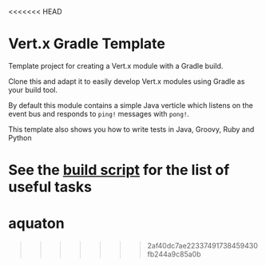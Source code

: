 <<<<<<< HEAD
# Vert.x Gradle Template

Template project for creating a Vert.x module with a Gradle build.

Clone this and adapt it to easily develop Vert.x modules using Gradle as your build tool.

By default this module contains a simple Java verticle which listens on the event bus and responds to `ping!`
messages with `pong!`.

This template also shows you how to write tests in Java, Groovy, Ruby and Python

See the [build script](build.gradle) for the list of useful tasks
=======
aquaton
=======
>>>>>>> 2af40dc7ae22337491738459430fb244a9c85a0b
